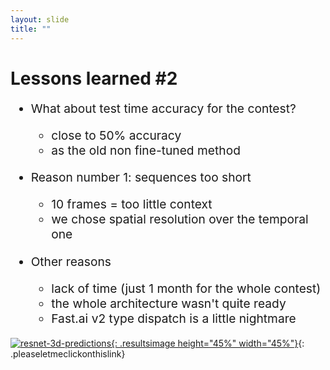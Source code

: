 ```yaml
---
layout: slide
title: ""
---
```


# Lessons learned #2

<div markdown="1" style="font-size:2vw">

- What about test time accuracy for the contest?
	- close to 50% accuracy
	- as the old non fine-tuned method
	
- Reason number 1: sequences too short
	- 10 frames = too little context
	- we chose spatial resolution over the temporal one
- Other reasons
	- lack of time (just 1 month for the whole contest)
	- the whole architecture wasn't quite ready
	- Fast.ai v2 type dispatch is a little nightmare

</div>

[![resnet-3d-predictions](assets/pics/old-imgs/3d-resnet/resnet-3d-50-show-results.png){: .resultsimage height="45%" width="45%"}](assets/pics/old-imgs/3d-resnet/resnet-3d-50-show-results.png){: .pleaseletmeclickonthislink}

<!-- figcaption class="figcaption" markdown="1">

Credits: [SFINGE 3D: A novel benchmark for online detection and recognition of heterogeneous hand gestures from 3D fingers’ trajectories](https://www.sciencedirect.com/science/article/pii/S0097849320301163){: .pleaseletmeclickonthislink}

</figcaption -->

